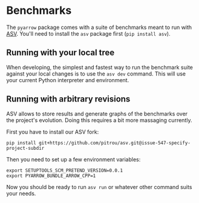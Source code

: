 <!---
  Licensed to the Apache Software Foundation (ASF) under one
  or more contributor license agreements.  See the NOTICE file
  distributed with this work for additional information
  regarding copyright ownership.  The ASF licenses this file
  to you under the Apache License, Version 2.0 (the
  "License"); you may not use this file except in compliance
  with the License.  You may obtain a copy of the License at

    http://www.apache.org/licenses/LICENSE-2.0

  Unless required by applicable law or agreed to in writing,
  software distributed under the License is distributed on an
  "AS IS" BASIS, WITHOUT WARRANTIES OR CONDITIONS OF ANY
  KIND, either express or implied.  See the License for the
  specific language governing permissions and limitations
  under the License.
-->

# Benchmarks

The `pyarrow` package comes with a suite of benchmarks meant to
run with [ASV](https://asv.readthedocs.io).  You'll need to install
the `asv` package first (`pip install asv`).

## Running with your local tree

When developing, the simplest and fastest way to run the benchmark suite
against your local changes is to use the `asv dev` command.  This will
use your current Python interpreter and environment.

## Running with arbitrary revisions

ASV allows to store results and generate graphs of the benchmarks over
the project's evolution.  Doing this requires a bit more massaging
currently.

First you have to install our ASV fork:

```shell
pip install git+https://github.com/pitrou/asv.git@issue-547-specify-project-subdir
```

<!--- TODO remove the above once https://github.com/airspeed-velocity/asv/pull/611 is merged -->

Then you need to set up a few environment variables:

```shell
export SETUPTOOLS_SCM_PRETEND_VERSION=0.0.1
export PYARROW_BUNDLE_ARROW_CPP=1
```

Now you should be ready to run `asv run` or whatever other command
suits your needs.
